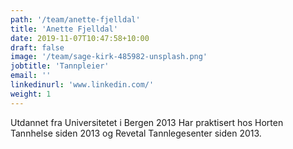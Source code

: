 ```yaml
---
path: '/team/anette-fjelldal'
title: 'Anette Fjelldal'
date: 2019-11-07T10:47:58+10:00
draft: false
image: '/team/sage-kirk-485982-unsplash.png'
jobtitle: 'Tannpleier'
email: ''
linkedinurl: 'www.linkedin.com/'
weight: 1
---
```


Utdannet fra Universitetet i Bergen 2013
Har praktisert hos Horten Tannhelse siden 2013 og Revetal Tannlegesenter siden 2013.
